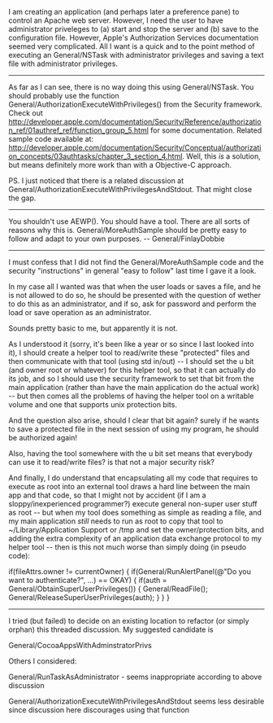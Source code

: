 I am creating an application (and perhaps later a preference pane) to control an Apache web server. However, I need the user to have administrator priveleges to (a) start and stop the server and (b) save to the configuration file. However, Apple's Authorization Services documentation seemed very complicated. All I want is a quick and to the point method of executing an General/NSTask with administrator privileges and saving a text file with administrator privileges.

----

As far as I can see, there is no way doing this using General/NSTask. You should probably use the function     General/AuthorizationExecuteWithPrivileges() from the Security framework. Check out http://developer.apple.com/documentation/Security/Reference/authorization_ref/01authref_ref/function_group_5.html for some documentation. Related sample code available at: http://developer.apple.com/documentation/Security/Conceptual/authorization_concepts/03authtasks/chapter_3_section_4.html. Well, this *is* a solution, but means definitely more work than with a Objective-C approach.

PS. I just noticed that there is a related discussion at General/AuthorizationExecuteWithPrivilegesAndStdout. That might close the gap.

----

You shouldn't use AEWP(). You should have a tool. There are all sorts of reasons why this is. General/MoreAuthSample should be pretty easy to follow and adapt to your own purposes. -- General/FinlayDobbie

----

I must confess that I did not find the General/MoreAuthSample code and the security "instructions" in general "easy to follow" last time I gave it a look.

In my case all I wanted was that when the user loads or saves a file, and he is not allowed to do so, he should be presented with the question of wether to do this as an administrator, and if so, ask for password and perform the load or save operation as an administrator.

Sounds pretty basic to me, but apparently it is not.

As I understood it (sorry, it's been like a year or so since I last looked into it), I should create a helper tool to read/write these "protected" files and then communicate with that tool (using std in/out) -- I should set the u bit (and owner root or whatever) for this helper tool, so that it can actually do its job, and so I should use the security framework to set that bit from the main application (rather than have the main application do the actual work) -- but then comes all the problems of having the helper tool on a writable volume and one that supports unix protection bits.

And the question also arise, should I clear that bit again? surely if he wants to save a protected file in the next session of using my program, he should be authorized again!

Also, having the tool somewhere with the u bit set means that everybody can use it to read/write files? is that not a major security risk?

And finally, I do understand that encapsulating all my code that requires to execute as root into an external tool draws a hard line between the main app and that code, so that I might not by accident (if I am a sloppy/inexperienced programmer?) execute general non-super user stuff as root -- but when my tool does something as simple as reading a file, and my main application *still* needs to run as root to copy that tool to ~/Library/Application Support or /tmp and set the owner/protection bits, and adding the extra complexity of an application data exchange protocol to my helper tool -- then is this not much worse than simply doing (in pseudo code):
    
if(fileAttrs.owner != currentOwner)
{
   if(General/RunAlertPanel(@"Do you want to authenticate?", ...) == OKAY)
   {
      if(auth = General/ObtainSuperUserPrivileges())
      {
         General/ReadFile();
         General/ReleaseSuperUserPrivileges(auth);
      }
   }
}


----

I tried (but failed) to decide on an existing location to refactor (or simply orphan) this threaded discussion. My suggested candidate is

General/CocoaAppsWithAdminstratorPrivs

Others I considered:

General/RunTaskAsAdministrator - seems inappropriate according to above discussion

General/AuthorizationExecuteWithPrivilegesAndStdout seems less desirable since discussion here discourages using that function